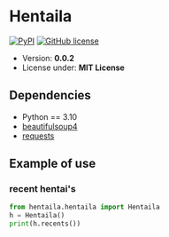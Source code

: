 # Hentaila

[![PyPI](https://img.shields.io/pypi/v/hentaila)](https://pypi.python.org/pypi/hentaila)
[![GitHub license](https://img.shields.io/badge/license-MIT-blue.svg?style=flat-square)](https://raw.githubusercontent.com/TaprisSugarbell/Hentaila/main/LICENSE)
- Version: **0.0.2**
- License under: **MIT License**
## Dependencies
- Python == 3.10
- [beautifulsoup4](https://www.crummy.com/software/BeautifulSoup/bs4/doc/)
- [requests](https://requests.readthedocs.io/en/latest/)
## Example of use
### recent hentai's
```python
from hentaila.hentaila import Hentaila
h = Hentaila()
print(h.recents())
```
